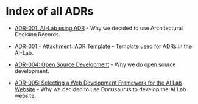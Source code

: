 # Index of all ADRs

* [ADR-001: AI-Lab using ADR](./001-ailab-using-adr.md) - Why we decided to
  use Architectural Decision Records.

* [ADR-001 - Attachment: ADR Template](./001-ailab-using-adr-template.md) -
  Template used for ADRs in the AI-Lab.

* [ADR-004: Open Source Development](./004-open-source-development.md) - Why
  we do open source development.

* [ADR-005: Selecting a Web Development Framework for the AI Lab
Website](./005-choosing-web-development-framework.md) - Why we decided to
use Docusaurus to develop the AI Lab website.

